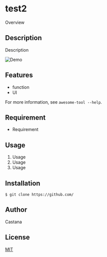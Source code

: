 # test2

Overview

## Description

Description

![Demo](https://raw.githubusercontent.com/castana/test2/master/avatar.png)

## Features

- function
- UI

For more information, see `awesome-tool --help`.

## Requirement

- Requirement

## Usage

1. Usage
2. Usage
3. Usage

## Installation

    $ git clone https://github.com/

## Author

Castana

## License

[MIT](https://raw.githubusercontent.com/castana/test2/master/LICENSE.txt)

